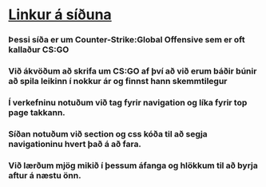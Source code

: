 # [Linkur á síðuna](https://www.arngrimurdagur.github.io)
### Þessi síða er um Counter-Strike:Global Offensive sem er oft kallaður CS:GO
### Við ákvöðum að skrifa um CS:GO af því að við erum báðir búnir að spila leikinn í nokkur ár og finnst hann skemmtilegur
### Í verkefninu notuðum við <a> tag fyrir navigation og líka fyrir top page takkann.
### Síðan notuðum við section og css kóða til að segja navigationinu hvert það á að fara.
### Við lærðum mjög mikið í þessum áfanga og hlökkum til að byrja aftur á næstu önn.
